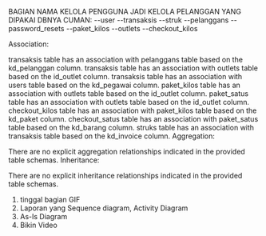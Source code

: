 BAGIAN NAMA KELOLA PENGGUNA JADI KELOLA PELANGGAN
YANG DIPAKAI DBNYA CUMAN:
--user
--transaksis
--struk
--pelanggans
--password_resets
--paket_kilos
--outlets
--checkout_kilos


Association:

transaksis table has an association with pelanggans table based on the kd_pelanggan column.
transaksis table has an association with outlets table based on the id_outlet column.
transaksis table has an association with users table based on the kd_pegawai column.
paket_kilos table has an association with outlets table based on the id_outlet column.
paket_satus table has an association with outlets table based on the id_outlet column.
checkout_kilos table has an association with paket_kilos table based on the kd_paket column.
checkout_satus table has an association with paket_satus table based on the kd_barang column.
struks table has an association with transaksis table based on the kd_invoice column.
Aggregation:

There are no explicit aggregation relationships indicated in the provided table schemas.
Inheritance:

There are no explicit inheritance relationships indicated in the provided table schemas.



1. tinggal bagian GIF
2. Laporan yang Sequence diagram, Activity Diagram
3. As-Is Diagram
4. Bikin Video
